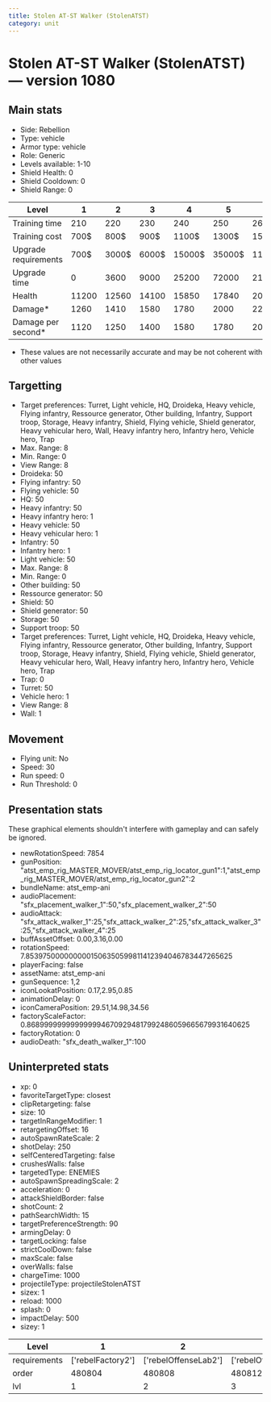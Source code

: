 ```yaml
---
title: Stolen AT-ST Walker (StolenATST)
category: unit
---
```


# Stolen AT-ST Walker (StolenATST) — version 1080

## Main stats

  * Side: Rebellion
  * Type: vehicle
  * Armor type: vehicle
  * Role: Generic
  * Levels available: 1-10
  * Shield Health: 0
  * Shield Cooldown: 0
  * Shield Range: 0

|Level               |1    |2    |3    |4     |5     |6      |7      |8      |9       |10      |
|--------------------|-----|-----|-----|------|------|-------|-------|-------|--------|--------|
|Training time       |210  |220  |230  |240   |250   |260    |270    |280    |290     |300     |
|Training cost       |700$ |800$ |900$ |1100$ |1300$ |1500$  |1700$  |2000$  |2100$   |2300$   |
|Upgrade requirements|700$ |3000$|6000$|15000$|35000$|115000$|200000$|385000$|1250000$|2250000$|
|Upgrade time        |0    |3600 |9000 |25200 |72000 |216000 |345600 |518400 |691200  |1036800 |
|Health              |11200|12560|14100|15850 |17840 |20120  |24200  |26400  |28600   |33000   |
|Damage*             |1260 |1410 |1580 |1780  |2000  |2260   |2723   |2970   |3218    |3713    |
|Damage per second*  |1120 |1250 |1400 |1580  |1780  |2010   |2420   |2640   |2860    |3300    |

* These values are not necessarily accurate and may be not coherent with other values

## Targetting

  * Target preferences: Turret, Light vehicle, HQ, Droideka, Heavy vehicle, Flying infantry, Ressource generator, Other building, Infantry, Support troop, Storage, Heavy infantry, Shield, Flying vehicle, Shield generator, Heavy vehicular hero, Wall, Heavy infantry hero, Infantry hero, Vehicle hero, Trap
  * Max. Range: 8
  * Min. Range: 0
  * View Range: 8
  * Droideka: 50
  * Flying infantry: 50
  * Flying vehicle: 50
  * HQ: 50
  * Heavy infantry: 50
  * Heavy infantry hero: 1
  * Heavy vehicle: 50
  * Heavy vehicular hero: 1
  * Infantry: 50
  * Infantry hero: 1
  * Light vehicle: 50
  * Max. Range: 8
  * Min. Range: 0
  * Other building: 50
  * Ressource generator: 50
  * Shield: 50
  * Shield generator: 50
  * Storage: 50
  * Support troop: 50
  * Target preferences: Turret, Light vehicle, HQ, Droideka, Heavy vehicle, Flying infantry, Ressource generator, Other building, Infantry, Support troop, Storage, Heavy infantry, Shield, Flying vehicle, Shield generator, Heavy vehicular hero, Wall, Heavy infantry hero, Infantry hero, Vehicle hero, Trap
  * Trap: 0
  * Turret: 50
  * Vehicle hero: 1
  * View Range: 8
  * Wall: 1

## Movement

  * Flying unit: No
  * Speed: 30
  * Run speed: 0
  * Run Threshold: 0

## Presentation stats

These graphical elements shouldn't interfere with gameplay and can safely be ignored.

  * newRotationSpeed: 7854
  * gunPosition: "atst_emp_rig_MASTER_MOVER/atst_emp_rig_locator_gun1":1,"atst_emp_rig_MASTER_MOVER/atst_emp_rig_locator_gun2":2
  * bundleName: atst_emp-ani
  * audioPlacement: "sfx_placement_walker_1":50,"sfx_placement_walker_2":50
  * audioAttack: "sfx_attack_walker_1":25,"sfx_attack_walker_2":25,"sfx_attack_walker_3":25,"sfx_attack_walker_4":25
  * buffAssetOffset: 0.00,3.16,0.00
  * rotationSpeed: 7.8539750000000001506350599811412394046783447265625
  * playerFacing: false
  * assetName: atst_emp-ani
  * gunSequence: 1,2
  * iconLookatPosition: 0.17,2.95,0.85
  * animationDelay: 0
  * iconCameraPosition: 29.51,14.98,34.56
  * factoryScaleFactor: 0.8689999999999999946709294817992486059665679931640625
  * factoryRotation: 0
  * audioDeath: "sfx_death_walker_1":100

## Uninterpreted stats

  * xp: 0
  * favoriteTargetType: closest
  * clipRetargeting: false
  * size: 10
  * targetInRangeModifier: 1
  * retargetingOffset: 16
  * autoSpawnRateScale: 2
  * shotDelay: 250
  * selfCenteredTargeting: false
  * crushesWalls: false
  * targetedType: ENEMIES
  * autoSpawnSpreadingScale: 2
  * acceleration: 0
  * attackShieldBorder: false
  * shotCount: 2
  * pathSearchWidth: 15
  * targetPreferenceStrength: 90
  * armingDelay: 0
  * targetLocking: false
  * strictCoolDown: false
  * maxScale: false
  * overWalls: false
  * chargeTime: 1000
  * projectileType: projectileStolenATST
  * sizex: 1
  * reload: 1000
  * splash: 0
  * impactDelay: 500
  * sizey: 1

|Level       |1                |2                   |3                   |4                   |5                   |6                   |7                   |8                   |9                   |10                   |
|------------|-----------------|--------------------|--------------------|--------------------|--------------------|--------------------|--------------------|--------------------|--------------------|---------------------|
|requirements|['rebelFactory2']|['rebelOffenseLab2']|['rebelOffenseLab3']|['rebelOffenseLab4']|['rebelOffenseLab5']|['rebelOffenseLab6']|['rebelOffenseLab7']|['rebelOffenseLab8']|['rebelOffenseLab9']|['rebelOffenseLab10']|
|order       |480804           |480808              |480812              |480816              |480820              |480824              |480828              |480832              |480836              |480840               |
|lvl         |1                |2                   |3                   |4                   |5                   |6                   |7                   |8                   |9                   |10                   |

